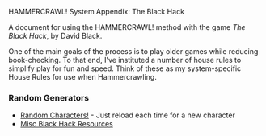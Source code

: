 HAMMERCRAWL! System Appendix: The Black Hack

A document for using the HAMMERCRAWL! method with the game _The Black Hack_, by David Black.

One of the main goals of the process is to play older games while reducing book-checking. To that end, I've instituted a number of house rules to simplify play for fun and speed. Think of these as my system-specific House Rules for use when Hammercrawling.

### Random Generators

* [Random Characters!](http://www.spellbound.co.uk/blackhack/bhcharacter.php) - Just reload each time for a new character
* [Misc Black Hack Resources](https://dieheart.net/the-black-hack-resources/)
